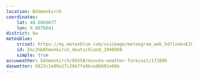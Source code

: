 ```yaml
---
location: Böhmenkirch
coordinates:
    lat: 48.6869677
    lon: 9.8876841
district: bw
meteoblue:
    srcset: https://my.meteoblue.com/visimage/meteogram_web_hd?look=KILOMETER_PER_HOUR%2CCELSIUS%2CMILLIMETER&apikey=5838a18e295d&temperature=C&windspeed=kmh&precipitationamount=mm&winddirection=3char&city=B%C3%B6hmenkirch&iso2=de&lat=48.683300&lon=9.933330&asl=693&tz=Europe%2FBerlin&lang=de&sig=a28dca9c3b23be9cc8a0d454a7555590
    id: b%c3%b6hmenkirch_deutschland_2946950
    simple: true
accuweather: böhmenkirch/89558/minute-weather-forecast/171896
daswetter: 6823c1e09a17c26b7fa9bce8b601e68e
---
```

